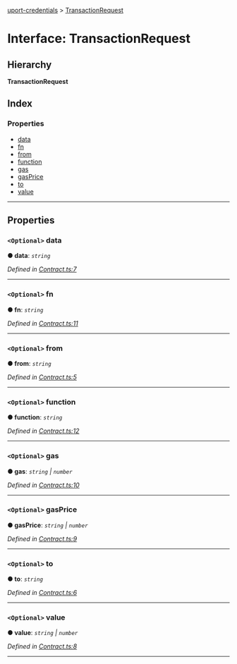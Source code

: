 [uport-credentials](../README.md) > [TransactionRequest](../interfaces/transactionrequest.md)

# Interface: TransactionRequest

## Hierarchy

**TransactionRequest**

## Index

### Properties

* [data](transactionrequest.md#data)
* [fn](transactionrequest.md#fn)
* [from](transactionrequest.md#from)
* [function](transactionrequest.md#function)
* [gas](transactionrequest.md#gas)
* [gasPrice](transactionrequest.md#gasprice)
* [to](transactionrequest.md#to)
* [value](transactionrequest.md#value)

---

## Properties

<a id="data"></a>

### `<Optional>` data

**● data**: *`string`*

*Defined in [Contract.ts:7](https://github.com/uport-project/uport-credentials/blob/c498e74/src/Contract.ts#L7)*

___
<a id="fn"></a>

### `<Optional>` fn

**● fn**: *`string`*

*Defined in [Contract.ts:11](https://github.com/uport-project/uport-credentials/blob/c498e74/src/Contract.ts#L11)*

___
<a id="from"></a>

### `<Optional>` from

**● from**: *`string`*

*Defined in [Contract.ts:5](https://github.com/uport-project/uport-credentials/blob/c498e74/src/Contract.ts#L5)*

___
<a id="function"></a>

### `<Optional>` function

**● function**: *`string`*

*Defined in [Contract.ts:12](https://github.com/uport-project/uport-credentials/blob/c498e74/src/Contract.ts#L12)*

___
<a id="gas"></a>

### `<Optional>` gas

**● gas**: *`string` \| `number`*

*Defined in [Contract.ts:10](https://github.com/uport-project/uport-credentials/blob/c498e74/src/Contract.ts#L10)*

___
<a id="gasprice"></a>

### `<Optional>` gasPrice

**● gasPrice**: *`string` \| `number`*

*Defined in [Contract.ts:9](https://github.com/uport-project/uport-credentials/blob/c498e74/src/Contract.ts#L9)*

___
<a id="to"></a>

### `<Optional>` to

**● to**: *`string`*

*Defined in [Contract.ts:6](https://github.com/uport-project/uport-credentials/blob/c498e74/src/Contract.ts#L6)*

___
<a id="value"></a>

### `<Optional>` value

**● value**: *`string` \| `number`*

*Defined in [Contract.ts:8](https://github.com/uport-project/uport-credentials/blob/c498e74/src/Contract.ts#L8)*

___

